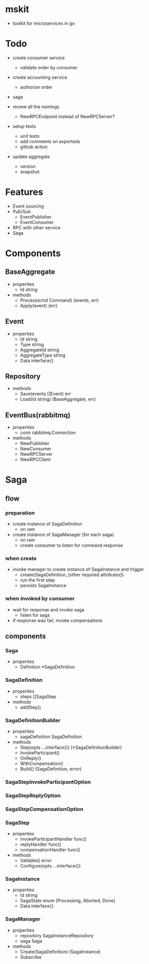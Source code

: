 # mskit
- toolkit for microservices in go

# Todo
- create consumer service
  - validate order by consumer
- create accounting service
  - authorize order
- saga
- review all the namings
  - NewRPCEndpoint instead of NewRPCServer?
- setup tests
  - unit tests
  - add comments on exporteds
  - github action

- update aggregate
  - version
  - snapshot

# Features
- Event sourcing
- Pub/Sub
  - EventPublisher
  - EventConsumer
- RPC with other service
- Saga

# Components
## BaseAggregate
- properties
  - Id string
- methods
  - Process(cmd Command) (events, err)
  - Apply(event) (err)

## Event
- properties
  - Id string
  - Type string
  - AggregateId string
  - AggregateType string
  - Data interface{}

## Repository
- methods
  - Save(events []Event) err
  - Load(id string) (BaseAggregate, err)

## EventBus(rabbitmq)
- properties
  - conn rabbitmq.Connection
- methods
  - NewPublisher
  - NewConsumer
  - NewRPCServer
  - NewRPCClient

# Saga
## flow
### preparation
- create instance of SagaDefinition
  - on ram
- create instance of SagaManager (for each saga)
  - on ram
  - create consumer to listen for command response
### when create
- invoke manager to create instance of SagaInstance and trigger
  - create(SagaDefinition, [other required attributes])
  - run the first step
  - persists SagaInstance
### when invoked by consumer
- wait for response and invoke saga
  - listen for saga
- if response was fail, invoke compensations

## components
### Saga
- properties
  - Definition \*SagaDefinition
### SagaDefinition
- properties
  - steps []SagaStep
- methods
  - addStep()
### SagaDefinitionBuilder
- properties
  - sagaDefinition SagaDefinition
- methods
  - Step(opts ...interface{}) (\*SagaDefinitionBuilder)
  - InvokeParticipant()
  - OnReply()
  - WithCompensation()
  - Build() (SagaDefinition, error)
### SagaStepInvokeParticipantOption
### SagaStepReplyOption
### SagaStepCompensationOption
### SagaStep
- properties
  - invokeParticipantHandler func()
  - replyHandler func()
  - compensationHandler func()
- methods
  - Validate() error
  - Configure(opts ...interface{})
### SagaInstance
- properties
  - Id string
  - SagaState enum [Processing, Aborted, Done]
  - Data interface{}
### SagaManager
- properties
  - repository SagaInstanceRepository
  - saga Saga
- methods
  - Create(SagaDefinition) (SagaInstance)
  - Subscribe
